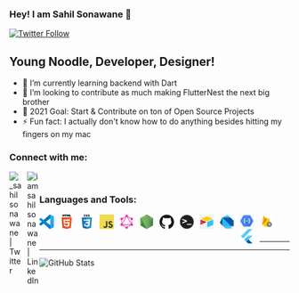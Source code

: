 ### Hey! I am Sahil Sonawane 👋

[![Twitter Follow](https://img.shields.io/twitter/follow/_sahilsonawane?color=1DA1F2&logo=twitter&style=for-the-badge)](https://twitter.com/intent/follow?original_referer=https%3A%2F%2Fgithub.com%2Fiamsahilsonawane&screen_name=iamsahilsonawane)

## Young Noodle, Developer, Designer!

<!-- - 🔭 I just launched my first course: [Become A VS Code SuperHero!][course]! -->

- 🌱 I’m currently learning backend with Dart
- 👯 I’m looking to contribute as much making FlutterNest the next big brother
- 🥅 2021 Goal: Start & Contribute on ton of Open Source Projects
- ⚡ Fun fact: I actually don't know how to do anything besides hitting my fingers on my mac

### Connect with me:

[<img align="left" style="margin-right: 10px" alt="_sahilsonawane | Twitter" width="22px" src="https://cdn.jsdelivr.net/npm/simple-icons@v3/icons/twitter.svg" />][twitter]
[<img align="left" alt="iamsahilsonawane | LinkedIn" width="22px" src="https://cdn.jsdelivr.net/npm/simple-icons@v3/icons/linkedin.svg" />][linkedin]

<br />

### Languages and Tools:

<img style="margin-right:10px" align="left" alt="Visual Studio Code" width="26px" src="https://raw.githubusercontent.com/github/explore/80688e429a7d4ef2fca1e82350fe8e3517d3494d/topics/visual-studio-code/visual-studio-code.png" />
<img style="margin-right:10px" align="left" alt="HTML5" width="26px" src="https://raw.githubusercontent.com/github/explore/80688e429a7d4ef2fca1e82350fe8e3517d3494d/topics/html/html.png" />
<img style="margin-right:10px" align="left" alt="CSS3" width="26px" src="https://raw.githubusercontent.com/github/explore/80688e429a7d4ef2fca1e82350fe8e3517d3494d/topics/css/css.png" />
<img style="margin-right:10px" align="left" alt="JavaScript" width="26px" src="https://raw.githubusercontent.com/github/explore/80688e429a7d4ef2fca1e82350fe8e3517d3494d/topics/javascript/javascript.png" />
<img style="margin-right:10px" align="left" alt="GraphQL" width="26px" src="https://raw.githubusercontent.com/github/explore/80688e429a7d4ef2fca1e82350fe8e3517d3494d/topics/graphql/graphql.png" />
<img style="margin-right:10px" align="left" alt="Node.js" width="26px" src="https://raw.githubusercontent.com/github/explore/80688e429a7d4ef2fca1e82350fe8e3517d3494d/topics/nodejs/nodejs.png" />
<img style="margin-right:10px" align="left" alt="GitHub" width="26px" src="https://raw.githubusercontent.com/github/explore/78df643247d429f6cc873026c0622819ad797942/topics/github/github.png" />
<img style="margin-right:10px" align="left" alt="Terminal" width="26px" src="https://raw.githubusercontent.com/github/explore/80688e429a7d4ef2fca1e82350fe8e3517d3494d/topics/terminal/terminal.png" />
<img style="margin-right:10px" align="left" alt="Airtable" width="26px" src="https://github.com/iamsahilsonawane/iamsahilsonawane/blob/main/other_icons/airtable.png" />
<img style="margin-right:10px" align="left" alt="Dart" width="26px" src="https://github.com/iamsahilsonawane/iamsahilsonawane/blob/main/other_icons/dart.png" />
<img style="margin-right:10px" align="left" alt="Cloud Functions" width="26px" src="https://github.com/iamsahilsonawane/iamsahilsonawane/blob/main/other_icons/cloud_functions.png" />
<img style="margin-right:10px" align="left" alt="Firestore" width="26px" src="https://github.com/iamsahilsonawane/iamsahilsonawane/blob/main/other_icons/firestore.png" />
<img style="margin-right:10px" align="left" alt="Flutter" width="26px" src="https://github.com/iamsahilsonawane/iamsahilsonawane/blob/main/other_icons/flutter.png" />

<br />
<br />

---

---

![GitHub Stats](https://github-readme-stats.vercel.app/api?username=iamsahilsonawane&show_icons=true&theme=onedark)

[course]: http://vsCodeHero.com
[twitter]: https://twitter.com/_sahilsonawane
[linkedin]: https://linkedin.com/in/iamsahilsonawane
